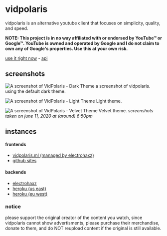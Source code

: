 # vidpolaris
vidpolaris is an alternative youtube client that focuses on simplicity, quality, and speed.

**NOTE: This project is in no way affiliated with or endorsed by YouTube™ or Google™. YouTube is owned and operated by Google and I do not claim to own any of Google's properties. Use this at your own risk.**

[use it right now](https://n0rmancodes.github.io/vidpolaris) - [api](https://github.com/n0rmancodes/vidpolarisAPI)

## screenshots
![A screenshot of VidPolaris - Dark Theme](https://i.ibb.co/PxZGRkD/image.png)
a screenshot of vidpolaris. using the default dark theme.

![A screenshot of VidPolaris - Light Theme](https://i.ibb.co/nMwmcZB/image.png)
Light theme.

![A screenshot of VidPolaris - Velvet Theme](https://i.ibb.co/qB7rKd7/image.png)
Velvet theme.
*screenshots taken on june 11, 2020 at (around) 6:50pm*

## instances

#### frontends
- [vidpolaris.ml (managed by electrohaxz)](https://vidpolaris.ml)
- [github sites](https://n0rmancodes.github.io/)

#### backends

- [electrohaxz](https://vidpolaris.ml:9019/)
- [heroku (us east)](https://vidpolaris.herokuapp.com/)
- [heroku (eu west)](https://vidpolaris-europe.herokuapp.com/)

### notice
please support the original creator of the content you watch, since vidpolaris cannot show advertisments, please purchase their merchandise, donate to them, and do NOT reupload content if the original is still available.
